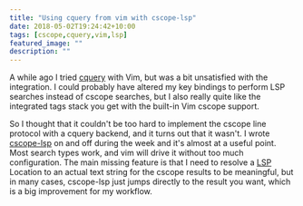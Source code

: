 ```yaml
---
title: "Using cquery from vim with cscope-lsp"
date: 2018-05-02T19:24:42+10:00
tags: [cscope,cquery,vim,lsp]
featured_image: ""
description: ""
---
```


A while ago I tried [cquery](https://github.com/cquery-project/cquery)
with Vim, but was a bit unsatisfied with the integration. I could probably
have altered my key bindings to perform LSP searches instead of cscope
searches, but I also really quite like the integrated tags stack you
get with the built-in Vim cscope support.

So I thought that it couldn't be too hard to implement the cscope
line protocol with a cquery backend, and it turns out that it
wasn't. I wrote [cscope-lsp](https://github.com/jpeach/cscope-lsp)
on and off during the week and it's almost at a useful point. Most
search types work, and vim will drive it without too much
configuration. The main missing feature is that I need to resolve a
[LSP](https://microsoft.github.io/language-server-protocol/specification)
Location to an actual text string for the cscope results to be meaningful,
but in many cases, cscope-lsp just jumps directly to the result you want,
which is a big improvement for my workflow.
